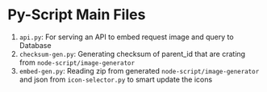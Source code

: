 # Py-Script Main Files

1. `api.py`: For serving an API to embed request image and query to Database
1. `checksum-gen.py`: Generating checksum of parent_id that are crating from `node-script/image-generator`
1. `embed-gen.py`: Reading zip from generated `node-script/image-generator` and json from `icon-selector.py` to smart update the icons
